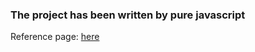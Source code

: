 ### The project has been written by pure javascript


Reference page: [here](https://medium.com/codingthesmartway-com-blog/pure-javascript-building-a-real-world-application-from-scratch-5213591cfcd6)
